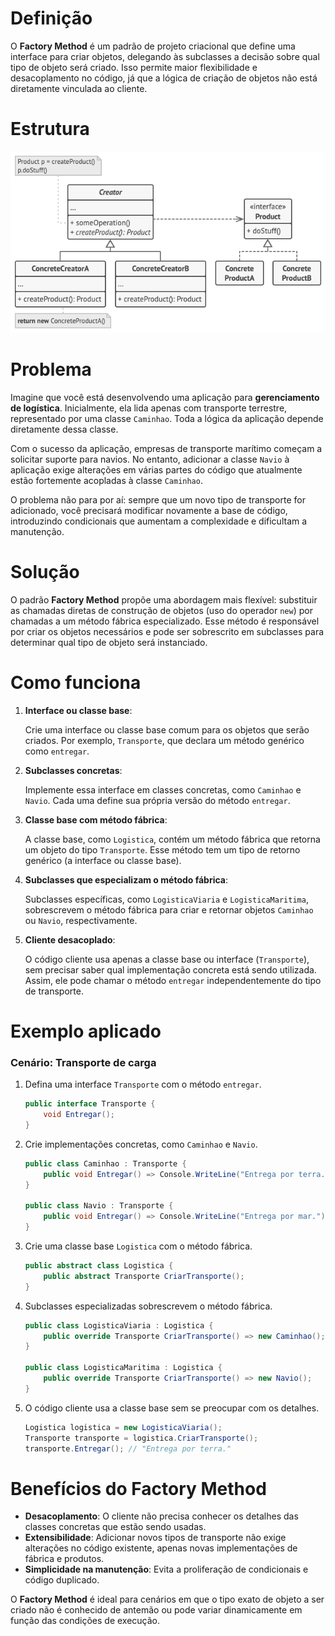 # **Definição**

O **Factory Method** é um padrão de projeto criacional que define uma interface para criar objetos, delegando às subclasses a decisão sobre qual tipo de objeto será criado. Isso permite maior flexibilidade e desacoplamento no código, já que a lógica de criação de objetos não está diretamente vinculada ao cliente.

# Estrutura

![structure.png](https://github.com/oNicolasSB/DesignPatternsJava/blob/main/Factory/FactoryPattern/structure.png)

# **Problema**

Imagine que você está desenvolvendo uma aplicação para **gerenciamento de logística**. Inicialmente, ela lida apenas com transporte terrestre, representado por uma classe `Caminhao`. Toda a lógica da aplicação depende diretamente dessa classe.

Com o sucesso da aplicação, empresas de transporte marítimo começam a solicitar suporte para navios. No entanto, adicionar a classe `Navio` à aplicação exige alterações em várias partes do código que atualmente estão fortemente acopladas à classe `Caminhao`.

O problema não para por aí: sempre que um novo tipo de transporte for adicionado, você precisará modificar novamente a base de código, introduzindo condicionais que aumentam a complexidade e dificultam a manutenção.

# **Solução**

O padrão **Factory Method** propõe uma abordagem mais flexível: substituir as chamadas diretas de construção de objetos (uso do operador `new`) por chamadas a um método fábrica especializado. Esse método é responsável por criar os objetos necessários e pode ser sobrescrito em subclasses para determinar qual tipo de objeto será instanciado.

# **Como funciona**

1. **Interface ou classe base**:
    
    Crie uma interface ou classe base comum para os objetos que serão criados. Por exemplo, `Transporte`, que declara um método genérico como `entregar`.
    
2. **Subclasses concretas**:
    
    Implemente essa interface em classes concretas, como `Caminhao` e `Navio`. Cada uma define sua própria versão do método `entregar`.
    
3. **Classe base com método fábrica**:
    
    A classe base, como `Logistica`, contém um método fábrica que retorna um objeto do tipo `Transporte`. Esse método tem um tipo de retorno genérico (a interface ou classe base).
    
4. **Subclasses que especializam o método fábrica**:
    
    Subclasses específicas, como `LogisticaViaria` e `LogisticaMaritima`, sobrescrevem o método fábrica para criar e retornar objetos `Caminhao` ou `Navio`, respectivamente.
    
5. **Cliente desacoplado**:
    
    O código cliente usa apenas a classe base ou interface (`Transporte`), sem precisar saber qual implementação concreta está sendo utilizada. Assim, ele pode chamar o método `entregar` independentemente do tipo de transporte.
    

# **Exemplo aplicado**

### Cenário: Transporte de carga

1. Defina uma interface `Transporte` com o método `entregar`.
    
    ```csharp
    public interface Transporte {
        void Entregar();
    }
    
    ```
    
2. Crie implementações concretas, como `Caminhao` e `Navio`.
    
    ```csharp
    public class Caminhao : Transporte {
        public void Entregar() => Console.WriteLine("Entrega por terra.");
    }
    
    public class Navio : Transporte {
        public void Entregar() => Console.WriteLine("Entrega por mar.");
    }
    
    ```
    
3. Crie uma classe base `Logistica` com o método fábrica.
    
    ```csharp
    public abstract class Logistica {
        public abstract Transporte CriarTransporte();
    }
    
    ```
    
4. Subclasses especializadas sobrescrevem o método fábrica.
    
    ```csharp
    public class LogisticaViaria : Logistica {
        public override Transporte CriarTransporte() => new Caminhao();
    }
    
    public class LogisticaMaritima : Logistica {
        public override Transporte CriarTransporte() => new Navio();
    }
    
    ```
    
5. O código cliente usa a classe base sem se preocupar com os detalhes.
    
    ```csharp
    Logistica logistica = new LogisticaViaria();
    Transporte transporte = logistica.CriarTransporte();
    transporte.Entregar(); // "Entrega por terra."
    
    ```
    

# **Benefícios do Factory Method**

- **Desacoplamento**: O cliente não precisa conhecer os detalhes das classes concretas que estão sendo usadas.
- **Extensibilidade**: Adicionar novos tipos de transporte não exige alterações no código existente, apenas novas implementações de fábrica e produtos.
- **Simplicidade na manutenção**: Evita a proliferação de condicionais e código duplicado.

O **Factory Method** é ideal para cenários em que o tipo exato de objeto a ser criado não é conhecido de antemão ou pode variar dinamicamente em função das condições de execução.